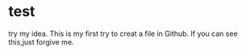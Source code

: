 # test
try my idea.
This is my first try to creat a file in Github.
If you can see this,just forgive me.
